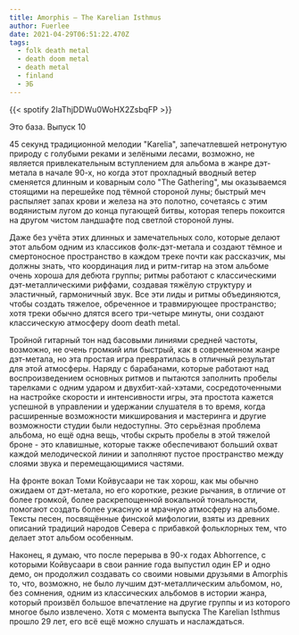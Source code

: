 ```yaml
---
title: Amorphis — The Karelian Isthmus
author: Fuerlee
date: 2021-04-29T06:51:22.470Z
tags:
  - folk death metal
  - death doom metal
  - death metal
  - finland
  - ЭБ
---
```

{{< spotify 2IaThjDDWu0WoHX2ZsbqFP >}}

Это база. Выпуск 10



45 секунд традиционной мелодии "Karelia", запечатлевшей нетронутую природу с голубыми реками и зелёными лесами, возможно, не является привлекательным вступлением для альбома в жанре дэт-метала в начале 90-х, но когда этот прохладный вводный ветер сменяется длинным и коварным соло "The Gathering", мы оказываемся стоящими на перешейке под тёмной стороной луны; быстрый меч распыляет запах крови и железа на это полотно, сочетаясь с этим водянистым лугом до конца пугающей битвы, которая теперь покоится на другом чистом ландшафте под светлой стороной луны.



Даже без учёта этих длинных и замечательных соло, которые делают этот альбом одним из классиков фолк-дэт-метала и создают тёмное и смертоносное пространство в каждом треке почти как рассказчик, мы должны знать, что координация лид и ритм-гитар на этом альбоме очень хороша для дебюта группы; ритмы работают с классическими дэт-металлическими риффами, создавая тяжёлую структуру и эластичный, гармоничный звук. Все эти лиды и ритмы объединяются, чтобы создать тяжелое, обреченное и травмирующее пространство; хотя треки обычно длятся всего три-четыре минуты, они создают классическую атмосферу doom death metal.



Тройной гитарный тон над басовыми линиями средней частоты, возможно, не очень громкий или быстрый, как в современном жанре дэт-метала, но эта простая игра превратилась в отличный результат для этой атмосферы. Наряду с барабанами, которые работают над воспроизведением основных ритмов и пытаются заполнить пробелы тарелками с одним ударом и двухбит-хай-хэтами, сосредоточенными на настройке скорости и интенсивности игры, эта простота кажется успешной в управлении и удержании слушателя в то время, когда расширенные возможности микширования и мастеринга и другие возможности студии были недоступны. Это серьёзная проблема альбома, но ещё одна вещь, чтобы скрыть пробелы в этой тяжелой броне - это клавишные, которые также обеспечивают больший охват каждой мелодической линии и заполняют пустое пространство между слоями звука и перемещающимися частями.



На фронте вокал Томи Койвусаари не так хорош, как мы обычно ожидаем от дэт-метала, но его короткие, резкие рычания, в отличие от более громкой, более раскрепощенной вокальной тональности, помогают создать более ужасную и мрачную атмосферу на альбоме. Тексты песен, посвящённые финской мифологии, взяты из древних описаний традиций народов Севера с прибавкой фольклорных тем, что делает этот альбом особенным.



Наконец, я думаю, что после перерыва в 90-х годах Abhorrence, с которыми Койвусаари в свои ранние года выпустил один EP и одно демо, он продолжил создавать со своими новыми друзьями в Amorphis то, что, возможно, не было лучшим дэт-металлическим альбомом, но, без сомнения, одним из классических альбомов в истории жанра, который произвёл большое впечатление на другие группы и из которого многое было извлечено. Хотя с момента выпуска The Karelian Isthmus прошло 29 лет, его всё ещё можно слушать и наслаждаться.